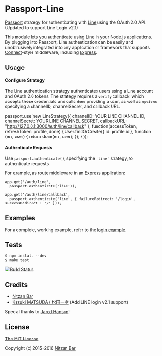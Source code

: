 # Passport-Line

[Passport](https://github.com/jaredhanson/passport) strategy for authenticating
with [Line](http://line.me/) using the OAuth 2.0 API. (Updated to support Line Login v2.1)

This module lets you authenticate using Line in your Node.js applications.
By plugging into Passport, Line authentication can be easily and
unobtrusively integrated into any application or framework that supports
[Connect](http://www.senchalabs.org/connect/)-style middleware, including
[Express](http://expressjs.com/).

## Usage

#### Configure Strategy

The Line authentication strategy authenticates users using a Line
account and OAuth 2.0 tokens.  The strategy requires a `verify` callback, which
accepts these credentials and calls `done` providing a user, as well as
`options` specifying a channelID, channelSecret, and callback URL.

passport.use(new LineStrategy({
    channelID: YOUR LINE CHANNEL ID,
    channelSecret: YOUR LINE CHANNEL SECRET,
    callbackURL: "http://127.0.0.1:3000/auth/line/callback"
  },
  function(accessToken, refreshToken, profile, done) {
    User.findOrCreate({ id: profile.id }, function (err, user) {
      return done(err, user);
    });
  }
));


#### Authenticate Requests

Use `passport.authenticate()`, specifying the `'line'` strategy, to
authenticate requests.

For example, as route middleware in an [Express](http://expressjs.com/)
application:

    app.get('/auth/line',
      passport.authenticate('line'));

    app.get('/auth/line/callback',
      passport.authenticate('line', { failureRedirect: '/login', successRedirect : '/' }));

## Examples

For a complete, working example, refer to the [login example](https://github.com/jaredhanson/passport-line/tree/master/examples/login).

## Tests

    $ npm install --dev
    $ make test

[![Build Status](https://secure.travis-ci.org/nitzo/passport-line.png)](http://travis-ci.org/nitzo/passport-line)

## Credits

  - [Nitzan Bar](http://github.com/nitzo)
  - [Kazuki MATSUDA / 松田一樹](https://github.com/kazuki-ma) (Add LINE login v2.1 support)


  Special thanks to [Jared Hanson](http://github.com/jaredhanson)!

## License

[The MIT License](http://opensource.org/licenses/MIT)

Copyright (c) 2015-2016 [Nitzan Bar](http://github.com/nitzo)

